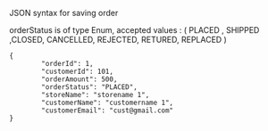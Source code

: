 JSON syntax for saving order

orderStatus is of type Enum, accepted values : ( PLACED , SHIPPED ,CLOSED, CANCELLED, REJECTED, RETURED, REPLACED )
```
{
        "orderId": 1,
        "customerId": 101,
        "orderAmount": 500,
        "orderStatus": "PLACED",
        "storeName": "storename 1",
        "customerName": "customername 1",
        "customerEmail": "cust@gmail.com"
}
```
